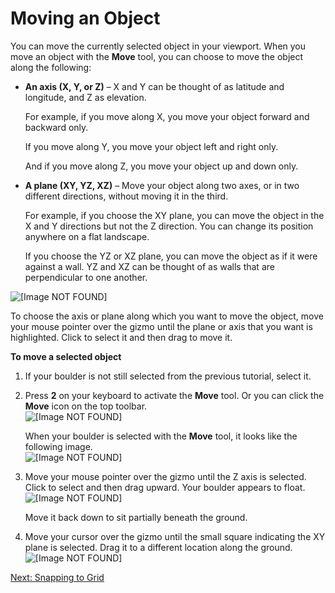 # Moving an Object<a name="understanding-manipulating-moving"></a>

You can move the currently selected object in your viewport\. When you move an object with the **Move** tool, you can choose to move the object along the following:
+ **An axis \(X, Y, or Z\)** – X and Y can be thought of as latitude and longitude, and Z as elevation\.

  For example, if you move along X, you move your object forward and backward only\. 

  If you move along Y, you move your object left and right only\. 

  And if you move along Z, you move your object up and down only\.
+ **A plane \(XY, YZ, XZ\)** – Move your object along two axes, or in two different directions, without moving it in the third\.

  For example, if you choose the XY plane, you can move the object in the X and Y directions but not the Z direction\. You can change its position anywhere on a flat landscape\.

  If you choose the YZ or XZ plane, you can move the object as if it were against a wall\. YZ and XZ can be thought of as walls that are perpendicular to one another\.

![\[Image NOT FOUND\]](http://docs.aws.amazon.com/lumberyard/latest/gettingstartedguide/images/understanding-manipulating-move-gizmo.png)

To choose the axis or plane along which you want to move the object, move your mouse pointer over the gizmo until the plane or axis that you want is highlighted\. Click to select it and then drag to move it\.

**To move a selected object**

1. If your boulder is not still selected from the previous tutorial, select it\.

1. Press **2** on your keyboard to activate the **Move** tool\. Or you can click the **Move** icon on the top toolbar\.  
![\[Image NOT FOUND\]](http://docs.aws.amazon.com/lumberyard/latest/gettingstartedguide/images/understanding-manipulating-move.png)

   When your boulder is selected with the **Move** tool, it looks like the following image\.  
![\[Image NOT FOUND\]](http://docs.aws.amazon.com/lumberyard/latest/gettingstartedguide/images/understanding-manipulating-moving.png)

1. Move your mouse pointer over the gizmo until the Z axis is selected\. Click to select and then drag upward\. Your boulder appears to float\.  
![\[Image NOT FOUND\]](http://docs.aws.amazon.com/lumberyard/latest/gettingstartedguide/images/understanding-manipulating-move-float.png)

   Move it back down to sit partially beneath the ground\.

1. Move your cursor over the gizmo until the small square indicating the XY plane is selected\. Drag it to a different location along the ground\.  
![\[Image NOT FOUND\]](http://docs.aws.amazon.com/lumberyard/latest/gettingstartedguide/images/understanding-manipulating-move-plane.png)

[Next: Snapping to Grid](understanding-manipulating-moving-snapgrid.md)